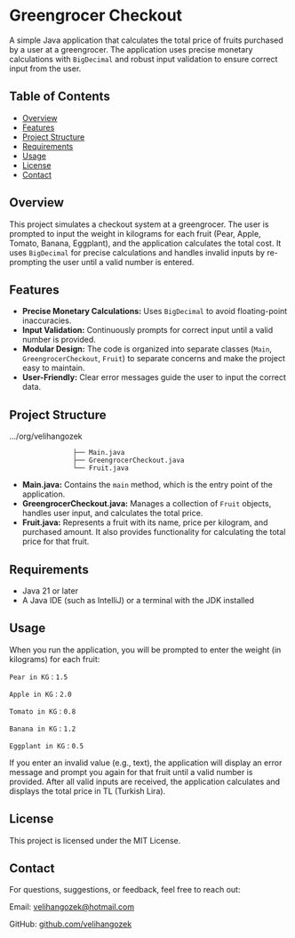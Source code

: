 # Greengrocer Checkout

A simple Java application that calculates the total price of fruits purchased by a user at a greengrocer. The application uses precise monetary calculations with `BigDecimal` and robust input validation to ensure correct input from the user.

## Table of Contents

- [Overview](#overview)
- [Features](#features)
- [Project Structure](#project-structure)
- [Requirements](#requirements)
- [Usage](#usage)
- [License](#license)
- [Contact](#contact)

## Overview

This project simulates a checkout system at a greengrocer. The user is prompted to input the weight in kilograms for each fruit (Pear, Apple, Tomato, Banana, Eggplant), and the application calculates the total cost. It uses `BigDecimal` for precise calculations and handles invalid inputs by re-prompting the user until a valid number is entered.

## Features

- **Precise Monetary Calculations:** Uses `BigDecimal` to avoid floating-point inaccuracies.
- **Input Validation:** Continuously prompts for correct input until a valid number is provided.
- **Modular Design:** The code is organized into separate classes (`Main`, `GreengrocerCheckout`, `Fruit`) to separate concerns and make the project easy to maintain.
- **User-Friendly:** Clear error messages guide the user to input the correct data.

## Project Structure

.../org/velihangozek

                    ├── Main.java 
                    ├── GreengrocerCheckout.java 
                    └── Fruit.java

- **Main.java:** Contains the `main` method, which is the entry point of the application.
- **GreengrocerCheckout.java:** Manages a collection of `Fruit` objects, handles user input, and calculates the total price.
- **Fruit.java:** Represents a fruit with its name, price per kilogram, and purchased amount. It also provides functionality for calculating the total price for that fruit.

## Requirements

- Java 21 or later
- A Java IDE (such as IntelliJ) or a terminal with the JDK installed

## Usage

When you run the application, you will be prompted to enter the weight (in kilograms) for each fruit:

`Pear in KG` : `1.5`

`Apple in KG` : `2.0`

`Tomato in KG` : `0.8`

`Banana in KG` : `1.2`

`Eggplant in KG` : `0.5`

If you enter an invalid value (e.g., text), the application will display an error message and prompt you again for that fruit until a valid number is provided. After all valid inputs are received, the application calculates and displays the total price in TL (Turkish Lira).

## License

This project is licensed under the MIT License.

## Contact

For questions, suggestions, or feedback, feel free to reach out:

Email: velihangozek@hotmail.com

GitHub: [github.com/velihangozek](https://github.com/velihangozek)